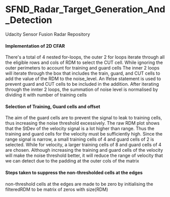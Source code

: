 # SFND_Radar_Target_Generation_And_Detection
Udacity Sensor Fusion Radar Repository

#### Implementation of 2D CFAR
There's a total of 4 nested for-loops, the outer 2 for loops iterate through all the eligible rows and cols of RDM to select the CUT cell. While ignoring the outer perimeters to account for training and guard cells
The inner 2 loops will iterate through the box that includes the train, guard, and CUT cells to add the value of the RDM to the noise_level. An Ifelse statement is used to prevent guard and CUT cells to be included in the addition.
After iterating through the innter 2 loops, the summation of noise level is normalised by dividing it with number of training cells

#### Selection of Training, Guard cells and offset
The aim of the guard cells are to prevent the signal to leak to training cells, thus increasing the noise threshold excessively.
The raw RDM plot shows that the StDev of the velocity signal is a lot higher than range. Thus the training and guard cells for the velocity must be sufficiently high.
Since the range signal is narrow, a small training cells of 4 and guard cells of 2 is selected. While for velocity, a larger training cells of 8 and guard cells of 4 are chosen.
Although increasing the training and guard cells of the velocity will make the noise threshold better, it will reduce the range of velocity that we can detect due to the padding at the outer cols of the matrix

#### Steps taken to suppress the non-thresholded cells at the edges
non-threshold cells at the edges are made to be zero by initialising the filteredRDM to be matrix of zeros with size(RDM)
